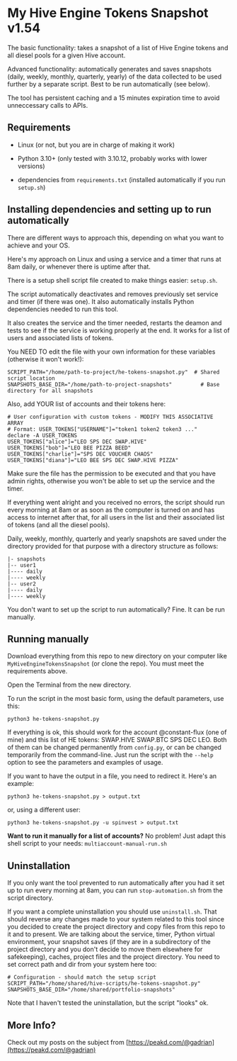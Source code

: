 # My Hive Engine Tokens Snapshot v1.54

The basic functionality: takes a snapshot of a list of Hive Engine tokens and all diesel pools for a given Hive account.

Advanced functionality: automatically generates and saves snapshots (daily, weekly, monthly, quarterly, yearly) of the data collected to be used further by a separate script. Best to be run automatically (see below).

The tool has persistent caching and a 15 minutes expiration time to avoid unneccessary calls to APIs.

## Requirements

* Linux (or not, but you are in charge of making it work)

* Python 3.10+ (only tested with 3.10.12, probably works with lower versions)

* dependencies from `requirements.txt` (installed automatically if you run `setup.sh`)

## Installing dependencies and setting up to run automatically

There are different ways to approach this, depending on what you want to achieve and your OS.

Here's my approach on Linux and using a service and a timer that runs at 8am daily, or whenever there is uptime after that.

There is a setup shell script file created to make things easier: `setup.sh`.

The script automatically deactivates and removes previously set service and timer (if there was one). It also  automatically installs Python dependencies needed to run this tool.

It also creates the service and the timer needed, restarts the deamon and tests to see if the service is working properly at the end. It works for a list of users and associated lists of tokens.

You NEED TO edit the file with your own information for these variables (otherwise it won't work!):
```
SCRIPT_PATH="/home/path-to-project/he-tokens-snapshot.py"  # Shared script location
SNAPSHOTS_BASE_DIR="/home/path-to-project-snapshots"         # Base directory for all snapshots
```

Also, add YOUR list of accounts and their tokens here:
```
# User configuration with custom tokens - MODIFY THIS ASSOCIATIVE ARRAY
# Format: USER_TOKENS["USERNAME"]="token1 token2 token3 ..."
declare -A USER_TOKENS
USER_TOKENS["alice"]="LEO SPS DEC SWAP.HIVE"
USER_TOKENS["bob"]="LEO BEE PIZZA BEED"
USER_TOKENS["charlie"]="SPS DEC VOUCHER CHAOS"
USER_TOKENS["diana"]="LEO BEE SPS DEC SWAP.HIVE PIZZA"
```

Make sure the file has the permission to be executed and that you have admin rights, otherwise you won't be able to set up the service and the timer.

If everything went alright and you received no errors, the script should run every morning at 8am or as soon as the computer is turned on and has access to internet after that, for all users in the list and their associated list of tokens (and all the diesel pools).

Daily, weekly, monthly, quarterly and yearly snapshots are saved under the directory provided for that purpose with a directory structure as follows:
```
|- snapshots
|-- user1
|---- daily
|---- weekly
|-- user2 
|---- daily
|---- weekly
```

You don't want to set up the script to run automatically? Fine. It can be run manually.

## Running manually

Download everything from this repo to new directory on your computer like `MyHiveEngineTokensSnapshot` (or clone the repo). You must meet the requirements above.

Open the Terminal from the new directory.

To run the script in the most basic form, using the default parameters, use this:

`python3 he-tokens-snapshot.py`

If everything is ok, this should work for the account @constant-flux (one of mine) and this list of HE tokens: SWAP.HIVE SWAP.BTC SPS DEC LEO. Both of them can be changed permanently from `config.py`, or can be changed temporarily from the command-line. Just run the script with the `--help` option to see the parameters and examples of usage.

If you want to have the output in a file, you need to redirect it. Here's an example:

`python3 he-tokens-snapshot.py > output.txt`

or, using a different user:

`python3 he-tokens-snapshot.py -u spinvest > output.txt`

**Want to run it manually for a list of accounts?** No problem! Just adapt this shell script to your needs: `multiaccount-manual-run.sh`

## Uninstallation

If you only want the tool prevented to run automatically after you had it set up to run every morning at 8am, you can run `stop-automation.sh` from the script directory.

If you want a complete uninstallation you should use `uninstall.sh`. That should reverse any changes made to your system related to this tool since you decided to create the project directory and copy files from this repo to it and to present. We are talking about the service, timer, Python virtual environment, your snapshot saves (if they are in a subdirectory of the project directory and you don't decide to move them elsewhere for safekeeping), caches, project files and the project directory.  You need to set correct path and dir from your system here too:
```
# Configuration - should match the setup script
SCRIPT_PATH="/home/shared/hive-scripts/he-tokens-snapshot.py"
SNAPSHOTS_BASE_DIR="/home/shared/portfolio-snapshots"
```

Note that I haven't tested the uninstallation, but the script "looks" ok.

## More Info?

Check out my posts on the subject from [https://peakd.com/@gadrian](https://peakd.com/@gadrian)


